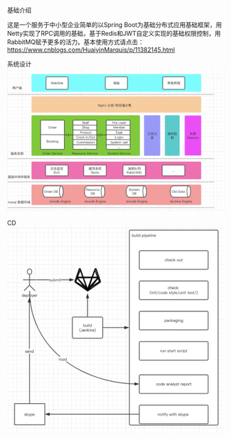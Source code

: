 基础介绍

这是一个服务于中小型企业简单的以Spring Boot为基础分布式应用基础框架，用Netty实现了RPC调用的基础，基于Redis和JWT自定义实现的基础权限控制，用RabbitMQ赋予更多的活力。基本使用方式请点击：https://www.cnblogs.com/HuaiyinMarquis/p/11382145.html

系统设计
![系统设计](https://raw.githubusercontent.com/HuaiyinMarquis/Simple-DistributedSystem/master/images/architecture.jpg)

CD
![CD](https://raw.githubusercontent.com/HuaiyinMarquis/Simple-DistributedSystem/master/images/CD.jpg)
